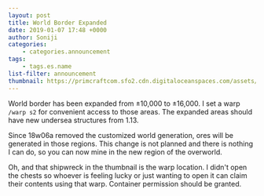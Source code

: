 ```yaml
---
layout: post
title: World Border Expanded
date: 2019-01-07 17:48 +0000
author: Soniji
categories: 
    - categories.announcement
tags:
    - tags.es.name
list-filter: announcement
thumbnail: https://primcraftcom.sfo2.cdn.digitaloceanspaces.com/assets/posts/2019-01-07-world-border-expanded/thumbnail.jpg
---
```

World border has been expanded from ±10,000 to ±16,000. I set a warp `/warp s2` for convenient access to those areas. The expanded areas should have new undersea structures from 1.13.

Since 18w06a removed the customized world generation, ores will be generated in those regions. This change is not planned and there is nothing I can do, so you can now mine in the new region of the overworld.

Oh, and that shipwreck in the thumbnail is the warp location. I didn't open the chests so whoever is feeling lucky or just wanting to open it can claim their contents using that warp. Container permission should be granted.